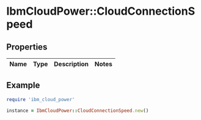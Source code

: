 # IbmCloudPower::CloudConnectionSpeed

## Properties

| Name | Type | Description | Notes |
| ---- | ---- | ----------- | ----- |

## Example

```ruby
require 'ibm_cloud_power'

instance = IbmCloudPower::CloudConnectionSpeed.new()
```

